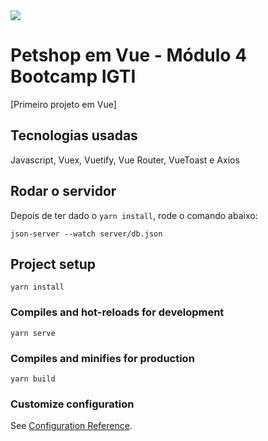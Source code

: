 <img src="readme-screens/web-screen.gif" >

# Petshop em Vue - Módulo 4 Bootcamp IGTI
[Primeiro projeto em Vue]

## Tecnologias usadas
Javascript, Vuex, Vuetify, Vue Router, VueToast e Axios

## Rodar o servidor
Depois de ter dado o `yarn install`, rode o comando abaixo:
```
json-server --watch server/db.json
```

## Project setup
```
yarn install
```

### Compiles and hot-reloads for development
```
yarn serve
```

### Compiles and minifies for production
```
yarn build
```

### Customize configuration
See [Configuration Reference](https://cli.vuejs.org/config/).
